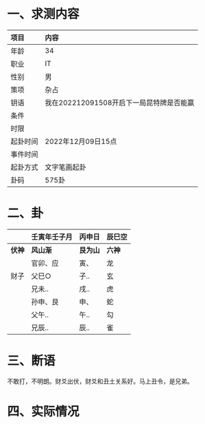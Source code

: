 # 一、求测内容

| 项目     | 内容                                     |
| :------- | :--------------------------------------- |
| 年龄     | 34                                       |
| 职业     | IT                                       |
| 性别     | 男                                       |
| 策项     | 杂占                                     |
| 钥语     | 我在202212091508开启下一局昆特牌是否能赢 |
| 条件     |                                          |
| 时限     |                                          |
| 起卦时间 | 2022年12月09日15点                       |
| 事件时间 |                                          |
| 起卦方式 | 文字笔画起卦                             |
| 卦码     | 575卦                                    |

# 二、卦

|                | 壬寅年壬子月     | 丙申日           | 辰巳空         |
| :------------- | :--------------- | :--------------- | :------------- |
| **伏神** | **风山渐** | **艮为山** | **六神** |
|                | 官卯、应         | 寅、             | 龙             |
| 财子           | 父巳○           | 子..             | 玄             |
|                | 兄未..           | 戌..             | 虎             |
|                | 孙申、艮         | 申、             | 蛇             |
|                | 父午..           | 午..             | 勾             |
|                | 兄辰..           | 辰..             | 雀             |

# 三、断语

不敢打，不明朗。财爻出伏，财爻和丑土关系好。马上丑令，是兄弟。

# 四、实际情况
